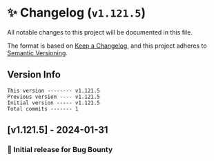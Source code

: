 # ✨ Changelog (`v1.121.5`)

All notable changes to this project will be documented in this file.

The format is based on [Keep a Changelog](https://keepachangelog.com/en/1.0.0/),
and this project adheres to [Semantic Versioning](https://semver.org/spec/v2.0.0.html).

## Version Info

```text
This version -------- v1.121.5
Previous version ---- v1.121.5
Initial version ----- v1.121.5
Total commits ------- 1
```

## [v1.121.5] - 2024-01-31

### 🎉 Initial release for Bug Bounty
